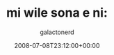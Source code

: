 ---
title: 'mi wile sona e ni:'
posts: 6
hash: 't951'
author: 'galactonerd'
date: 2008-07-08T23:12:00+00:00
sources:
  - http://forums.tokipona.org/viewtopic.php%3Ft=951.html
---